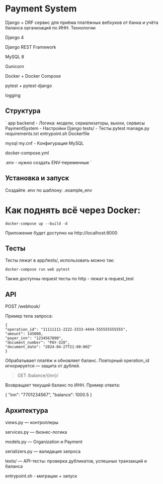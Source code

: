 # Payment System

Django + DRF сервис для приёма платёжных вебхуков от банка и учёта баланса организаций по ИНН.
Технологии

Django 4

Django REST Framework

MySQL 8

Gunicorn

Docker + Docker Compose

pytest + pytest-django

logging
## Структура
`
app
  backend - Логика: модели, сериализаторы, вьюхи, сервисы
  PaymentSystem - Настройки Django
  tests/  - Тесты pytest
  manage.py
  requirements.txt
  entrypoint.sh
  Dockerfile

mysql
  my.cnf - Конфигурация MySQL

docker-compose.yml

.env - нужно создать ENV-переменные
`
## Установка и запуск

Создайте .env по шаблону: .example_env
# Как поднять всё через Docker:

`docker-compose up --build -d`

Приложение будет доступно на http://localhost:8000

## Тесты

Тесты лежат в app/tests/, использовать можно так:

`docker-compose run web pytest`

Также доступны request тесты по http - лежат в request_test

## API

POST /webhook/

Пример тела запроса:

```
{
"operation_id": "11111111-2222-3333-4444-555555555555",
"amount": 145000,
"payer_inn": "1234567890",
"document_number": "PAY-328",
"document_date": "2024-04-27T21:00:00Z"
}
```
Обрабатывает платёж и обновляет баланс. Повторный operation_id игнорируется — защита от дублей.

> GET /balance/{inn}/

Возвращает текущий баланс по ИНН. Пример ответа:

{
"inn": "7701234567",
"balance": 1000.5
}
## Архитектура

views.py — контроллеры

services.py — бизнес-логика

models.py — Organization и Payment

serializers.py — валидация запроса

tests/ — API-тесты: проверка дубликатов, успешных транзакций и баланса

entrypoint.sh - миграции + запуск

